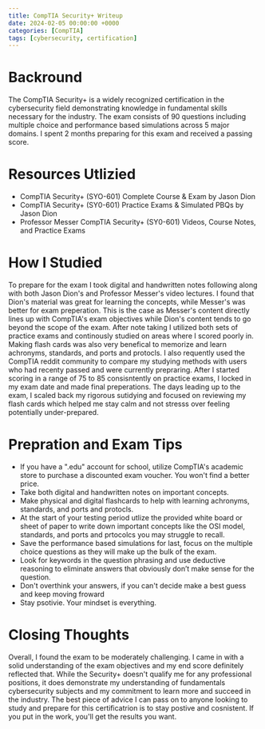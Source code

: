 ```yaml
---
title: CompTIA Security+ Writeup
date: 2024-02-05 00:00:00 +0000
categories: [CompTIA]
tags: [cybersecurity, certification]
---
```


# Backround
The CompTIA Security+ is a widely recognized certification in the cybersecurity field demonstrating knowledge in fundamental skills necessary for the industry. The exam consists of 90 questions including multiple choice and performance based simulations across 5 major domains. I spent 2 months preparing for this exam and received a passing score. 

# Resources Utlizied 
* CompTIA Security+ (SYO-601) Complete Course & Exam by Jason Dion
* CompTIA Security+ (SY0-601) Practice Exams & Simulated PBQs by Jason Dion
* Professor Messer CompTIA Security+ (SY0-601) Videos, Course Notes, and Practice Exams

# How I Studied
To prepare for the exam I took digital and handwritten notes following along with both Jason Dion's and Professor Messer's video lectures. I found that Dion's material was great for learning the concepts, while Messer's was better for exam preperation. This is the case as Messer's content directly lines up with CompTIA's exam objectives while Dion's content tends to go beyond the scope of the exam. After note taking I utilized both sets of practice exams and continously studied on areas where I scored poorly in. Making flash cards was also very benefical to memorize and learn achronyms, standards, and ports and protocls. I also requently used the CompTIA reddit community to compare my studying methods with users who had recenty passed and were currently prepraring. After I started scoring in a range of 75 to 85 consisntently on practice exams, I locked in my exam date and made final preperations. The days leading up to the exam, I scaled back my rigorous sutidying and focused on reviewing my flash cards which helped me stay calm and not stresss over feeling potentially under-prepared. 

#  Prepration and Exam Tips 
* If you have a ".edu" account for school, utilize CompTIA's academic store to purchase a discounted exam voucher. You won't find a better price. 
* Take both digital and handwritten notes on important concepts.
* Make physical and digital flashcards to help with learning achronyms, standards, and ports and protocls.
* At the start of your testing period utlize the provided white board or sheet of paper to write down important concepts like the OSI model, standards, and ports and prtocolcs you may struggle to recall.
* Save the performance based simulations for last, focus on the multiple choice questions as they will make up the bulk of the exam.
* Look for keywords in the question phrasing and use deductive reasoning to eliminate answers that obviously don’t make sense for the question. 
* Don't overthink your answers, if you can't decide make a best guess and keep moving froward 
* Stay psotivie. Your mindset is everything.

# Closing Thoughts
Overall, I found the exam to be moderately challenging. I came in with a solid understanding of the exam objectives and my end score definitely reflected that. While the Security+ doesn't qualify me for any professional positions, it does demonstrate my understanding of fundamentals cybersecurity subjects and my commitment to learn more and succeed in the industry. The best piece of advice I can pass on to anyone looking to study and prepare for this certificatrion is to stay postive and cosnistent. If you put in the work, you'll get the results you want. 
